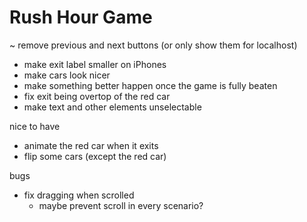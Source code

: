 # Rush Hour Game

~ remove previous and next buttons (or only show them for localhost)

- make exit label smaller on iPhones
- make cars look nicer
- make something better happen once the game is fully beaten
- fix exit being overtop of the red car
- make text and other elements unselectable

nice to have

- animate the red car when it exits
- flip some cars (except the red car)

bugs

- fix dragging when scrolled
  - maybe prevent scroll in every scenario?
